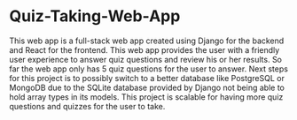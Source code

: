 # Quiz-Taking-Web-App

This web app is a full-stack web app created using Django for the backend and React for the frontend. This web app provides the user with a friendly user experience to answer quiz questions and review his or her results. So far the web app only has 5 quiz questions for the user to answer. Next steps for this project is to possibly switch to a better database like PostgreSQL or MongoDB due to the SQLite database provided by Django not being able to hold array types in its models. This project is scalable for having more quiz questions and quizzes for the user to take.
